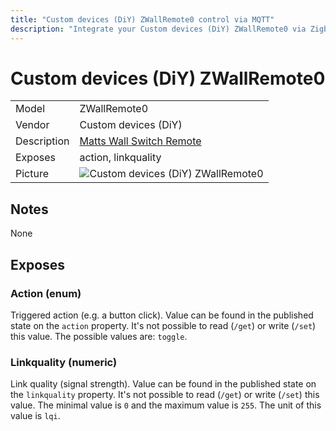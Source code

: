 ```yaml
---
title: "Custom devices (DiY) ZWallRemote0 control via MQTT"
description: "Integrate your Custom devices (DiY) ZWallRemote0 via Zigbee2MQTT with whatever smart home infrastructure you are using without the vendors bridge or gateway."
---
```


<!-- !!!! -->
<!-- ATTENTION: This file is auto-generated through docgen! -->
<!-- You can only edit the "## Notes"-Section. -->
<!-- !!!! -->

# Custom devices (DiY) ZWallRemote0

|     |     |
|-----|-----|
| Model | ZWallRemote0  |
| Vendor  | Custom devices (DiY)  |
| Description | [Matts Wall Switch Remote](https://github.com/mattlokes/ZWallRemote) |
| Exposes | action, linkquality |
| Picture | ![Custom devices (DiY) ZWallRemote0](https://psi-4ward.github.io/zigbee2mqtt-docs/images/devices/ZWallRemote0.jpg) |


## Notes

None



## Exposes

### Action (enum)
Triggered action (e.g. a button click).
Value can be found in the published state on the `action` property.
It's not possible to read (`/get`) or write (`/set`) this value.
The possible values are: `toggle`.

### Linkquality (numeric)
Link quality (signal strength).
Value can be found in the published state on the `linkquality` property.
It's not possible to read (`/get`) or write (`/set`) this value.
The minimal value is `0` and the maximum value is `255`.
The unit of this value is `lqi`.

